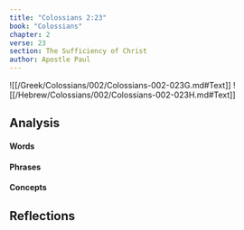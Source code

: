 ```yaml
---
title: "Colossians 2:23"
book: "Colossians"
chapter: 2
verse: 23
section: The Sufficiency of Christ
author: Apostle Paul
---
```

![[/Greek/Colossians/002/Colossians-002-023G.md#Text]]
![[/Hebrew/Colossians/002/Colossians-002-023H.md#Text]]

## Analysis

#### Words

#### Phrases

#### Concepts

## Reflections

